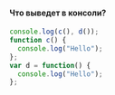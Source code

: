 #### Что выведет в консоли? 
``` javascript
console.log(c(), d());
function c() {
  console.log("Hello");
};
var d = function() {
  console.log("Hello");
};
```
